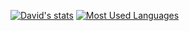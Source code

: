 [![David's stats](https://github-readme-stats.vercel.app/api?username=zkffhtm6523&show_icons=true&hide=stars&theme=radical)](https://github.com/zkffhtm6523/github-readme-stats)
[![Most Used Languages](https://github-readme-stats.vercel.app/api/top-langs/?username=zkffhtm6523&langs_count=5&hide=TSQL,PLpgSQL,PLSQL,HTML,CSS,SCSS&layout=compact&theme=radical)
](https://github.com/zkffhtm6523/github-readme-stats)

<!--
**zkffhtm6523/zkffhtm6523** is a ✨ _special_ ✨ repository because its `README.md` (this file) appears on your GitHub profile.

Here are some ideas to get you started:

- 🔭 I’m currently working on ...
- 🌱 I’m currently learning ...
- 👯 I’m looking to collaborate on ...
- 🤔 I’m looking for help with ...
- 💬 Ask me about ...
- 📫 How to reach me: ...
- 😄 Pronouns: ...
- ⚡ Fun fact: ...
-->
